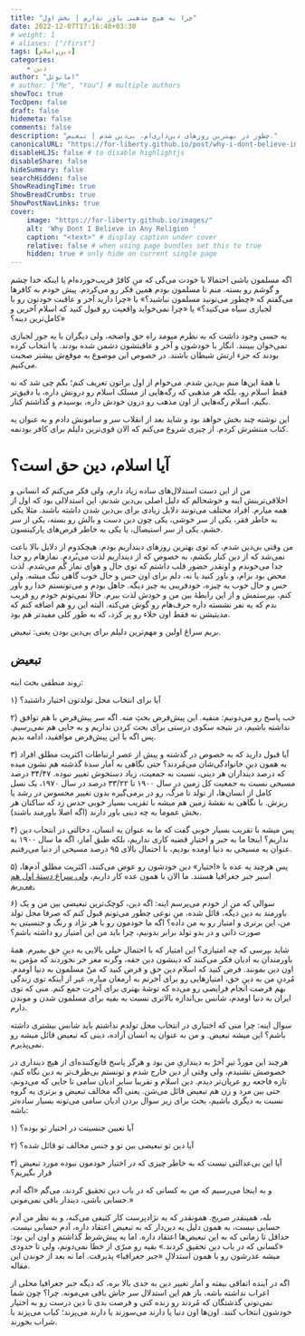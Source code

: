 ```yaml
---
title: "چرا به هیچ مذهبی باور ندارم | بخش اول"
date: 2022-12-07T17:16:48+03:30
# weight: 1
# aliases: ["/first"]
tags: [دین,اسلام]
categories:
    - دین
author: "امانوئل"
# author: ["Me", "You"] # multiple authors
showToc: true
TocOpen: false
draft: false
hidemeta: false
comments: false
description: "چطور در بهترین روزهای دین‌داری‌ام، بی‌دین شدم | تبعیض."
canonicalURL: "https://for-liberty.github.io/post/why-i-dont-believe-in-any-religion-1"
disableHLJS: false # to disable highlightjs
disableShare: false
hideSummary: false
searchHidden: false
ShowReadingTime: true
ShowBreadCrumbs: true
ShowPostNavLinks: true
cover:
    image: "https://for-liberty.github.io/images/" 
    alt: 'Why Dont I Believe in Any Religion '
    caption: "<text>" # display caption under cover
    relative: false # when using page bundles set this to true
    hidden: true # only hide on current single page
---
```


اگه مسلمون باشی احتمالا با خودت می‌گی که منِ کافرْ فریب‌خورده‌ام یا اینکه خدا چشم و گوشم رو بسته. منم تا مسلمون بودم همین فکر رو می‌کردم. پیش خودم به کافرها می‌گفتم که «چطور می‌تونید مسلمون نباشید؟» یا «چرا دارید آخر و عاقبت خودتون رو با لجبازی سیاه می‌کنید؟» یا «چرا نمی‌خواید واقعیت رو قبول کنید که اسلام آخرین و کامل‌ترین دینه؟»

یه حسی وجود داشت که به نظرم میومد راه حق واضحه، ولی دیگران با یه جور لجبازی نمی‌خوان ببینند. انگار با خودشون و آخر و عاقبتشون دشمن شده بودند. یا انتخاب کرده بودند که جزء ارتش شیطان باشند. در خصوص این موضوع به موقع‌ش بیشتر صحبت می‌کنیم.

با همهٔ این‌ها منم بی‌دین شدم. می‌خوام از اول براتون تعریف کنم؛ بگم چی شد که نه فقط اسلام رو، بلکه هر مذهبی که رگه‌هایی از مسلک اسلام رو درونش داره، یا دقیق‌تر بگیم، اسلام رگه‌هایی از اون مذهب رو درون خودش داره، بوسیدم و گذاشتم کنار.

این نوشته چند بخش خواهد بود و شاید بعد از انقلاب سر و سامونش دادم و به عنوان یه کتاب منتشرش کردم. از چیزی شروع می‌کنم که الان قوی‌ترین دلیلم برای کافر بودنمه.

# آیا اسلام، دین حق است؟

من از این دست استدلال‌های ساده زیاد دارم، ولی فکر می‌کنم که انسانی و اخلاقی‌ترینش اینه و خوشحالم که دلیل اصلی بی‌دین شدنم، این استدلالی بود که اول از همه میارم. افراد مختلف می‌تونند دلایل زیادی برای بی‌دین شدن داشته باشند. مثلا یکی به خاطر فقر، یکی از سر خوشی، یکی چون دین دست و بالش رو بسته، یکی از سر خشم، یکی از سر استیصال، یا یکی به خاطر قرص‌های پارکینسون. 

من وقتی بی‌دین شدم، که توی بهترین روزهای دینداریم بودم. هیچکدوم از دلایل بالا باعث نمی‌شد که از دین کنار بکشم، به خصوص که از دینداریم لذت می‌بُردم. نمازهام رو جدا جدا می‌خوندم و اونقدر حضور قلب داشتم که توی حال و هوای نماز گُم می‌شدم. لذت محض بود برام، و باور کنید یا نه، دلم برای اون حس و حال خوب گاهی تنگ میشه. ولی حس و حال خوب یه چیزه، خودفریبی یه چیز دیگه. جاهل بودم و می‌تونستم خدا رو باور کنم، بپرستمش و از این رابطهٔ بین من و خودش لذت ببرم. حالا نمی‌تونم خودم رو فریب بدم که یه نفر نشسته داره حرف‌هام رو گوش می‌کنه. البته این رو هم اضافه کنم که مدیتیشن نه فقط اون خلاء رو پر کرد، که به طور کلی مفیدتر هم بود. 

بریم سراغ اولین و مهم‌ترین دلیلم برای بی‌دین بودن یعنی: تبعیض. 

## تبعیض

روند منطقی بحث اینه:

۱) آیا برای انتخاب محل تولدتون اختیار داشتید؟

۲) خب پاسخ رو می‌دونیم: منفیه. این پیش‌فرض بحثِ منه. اگه سر پیش‌فرض با هم توافق نداشته باشیم، در نتیجه سکوی درستی برای بحث کردن نداریم و به جایی هم نمی‌رسیم. پس اگه با این پیش‌فرض موافقید، ادامه بدیم.

۳) آیا قبول دارید که به خصوص در گذشته و پیش از عصر ارتباطات اکثریت مطلق افراد به همون دینِ خانوادگی‌شان می‌مُردند؟ حتی نگاهی به آمار سدهٔ گذشته هم نشون میده که درصد دینداران هر دینی، نسبت به جمعیت، زیاد دستخوش تغییر نبوده. ۳۴/۴۷ درصد مسیحی نسبت به جمعیت کل زمین در سال ۱۹۰۰ تا ۳۳/۲۲ درصد در سال ۱۹۷۰، یک نسل کامل از انسان‌ها، از تولد تا مرگ، رو در برمی‌گیره بدون تغییر محسوس در رشد یا ریزش. با نگاهی به نقشهٔ زمین هم میشه با تقریب بسیار خوبی حدس زد که ساکنان هر بخش عموما به چه دینی باور دارند (اگه اصلا باورمند باشند). 

۴) پس میشه با تقریب بسیار خوبی گفت که ما به عنوان یه انسان، دخالتی در انتخاب دین نداریم؟ اینجا ما به جبر و اختیارِ قضیه کاری نداریم، بلکه طبق آمار، اگه ما سال ۱۹۰۰ به عنوان یه مسیحی به دنیا اومده بودیم، با احتمال بالای ۹۵ درصد مسیحی از دنیا می‌رفتیم. 

۵) پس هرچند یه عده با «اختیار» دین خودشون رو عوض می‌کنند، اکثریت مطلق آدم‌ها، اسیر جبر جغرافیا هستند. ما الان با همون عده کار داریم، 
[ولی سراغ دستهٔ اول هم می‌ریم.](/post/why-i-dont-believe-in-any-religion-2/)

۶) سوالی که من از خودم می‌پرسم اینه: اگه دین، کوچک‌ترین تبعیضی بین من و یک باورمند به دین دیگه، قائل شده، منِ نوعی چطور می‌تونم قبول کنم که صرفا محل تولد من، این برتری و امتیاز رو به من داده؟ اگه ما خودمون رو با هر نژاد و رنگ و جنسیتی به صورت ذاتی و در بدو تولد برابر بدونیم، چرا باید من این امتیاز رو داشته باشم؟

شاید بپرسی که چه امتیازی؟ این امتیاز که با احتمال خیلی بالایی به دینِ حق بمیرم. همهٔ باورمندان به ادیان فکر می‌کنند که دینشون دین حقه، وگرنه مغز خر نخوردند که مؤمن به اون دین بمونند. فرض کنید که اسلام دین حق و فرض کنید که منْ مسلمون به دنیا اومدم. مُردنِ من به دینِ حق، امتیازهایی رو برای آخرتم به ارمغان میاره، غیر از اینکه توی زندگی بهم فرصت انجام فرایضی رو می‌ده که توشهٔ بهتری برای آخرت جمع کنم. منی که توی ایران به دنیا اومدم، شانس بی‌اندازه بالاتری نسبت به بقیه برای مسلمون شدن و موندن دارم. 

سوال اینه: چرا منی که اختیاری در انتخاب محل تولدم نداشتم باید شانس بیشتری داشته باشم؟ این میشه تبعیض. و من به عنوان یه انسان آزاده، دینی که تبعیض قائل میشه رو نمی‌پذیرم.

هرچند این موردْ تیرِ آخرْ به دینداریِ من بود و هرگز پاسخ قانع‌کننده‌ای از هیچ دینداری در خصوصش نشنیدم، ولی وقتی از دین خارج شدم و تونستم بی‌طرف‌تر به دین نگاه کنم، تازه فاجعه رو عریان‌تر دیدم. دین اسلام و تقریبا سایر ادیان سامی تا جایی که می‌دونم، حتی بین مرد و زن هم تبعیض قائل می‌شن. یعنی اگه مخالف تبعیض و برتری یه گروه نسبت به دیگری باشیم، بحث برای زیر سوال بردن ادیان سامی می‌تونه بسیار ساده‌تر باشه:

۱) آیا تعیین جنسیتت در اختیار تو بوده؟

۲) آیا دین تو تبعیضی بین تو و جنس مخالف تو قائل شده؟

۳) آیا این بی‌عدالتی نیست که به خاطر چیزی که در اختیار خودمون نبوده مورد تبعیض قرار بگیریم؟

و به اینجا می‌رسیم که من به کسانی که در باب دین تحقیق کردند، می‌گم «اگه آدم حسابی باشی، دیندار باقی نمی‌مونی.»

بله، همینقدر صریح. همونقدر که یه نژادپرست کار کثیفی می‌کنه، و به نظر من آدم حسابی نیست، به همون دلیل یه دین‌دار که به تبعیض اعتقاد داره، آدم حسابی نیست. حداقل تا زمانی که به این تبعیض‌ها اعتقاد داره. اما یه پیش‌شرط گذاشتم و اون این بود: «کسانی که در باب دین تحقیق کردند.» بقیه رو مبرّی از خطا نمی‌دونم، ولی تا حدودی میشه عذرشون رو با همون استدلالِ «جبر جغرافیا» پذیرفت. اما نه بعد از خوندن این مقاله.

اگه در آینده اتفاقی بیفته و آمار تغییر دین به حدی بالا بره، که دیگه جبر جغرافیا محلی از اعراب نداشته باشه، باز هم این استدلال سر جاش باقی می‌مونه. چرا؟ چون شما نمی‌تونی گذشتگان که مُردند رو زنده کنی و فرصت بدی تا دین درست رو به اختیار خودشون انتخاب کنند. اون‌ها اون دنیا یا دارند می‌سوزند یا دارند می‌پزند؛ کباب می‌پزند با شراب بخورند.

